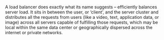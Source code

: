 A load balancer does exactly what its name suggests – efficiently balances server load. It sits in between the user, or ‘client’, and the server cluster and distributes all the requests from users (like a video, text, application data, or image) across all servers capable of fulfilling those requests, which may be local within the same data center or geographically dispersed across the internet or private networks.
